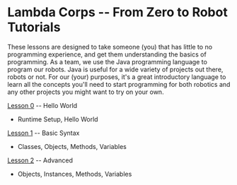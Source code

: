 # Lambda Corps -- From Zero to Robot Tutorials

These lessons are designed to take someone (you) that has little to no programming experience, and get them understanding the basics of programming.  As a team, we use the Java programming language to program our robots.  Java is useful for a wide variety of projects out there, robots or not. For our (your) purposes, it's a great introductory language to learn all the concepts you'll need to start programming for both robotics and any other projects you might want to try on your own.


[Lesson 0](Lesson_0/README.md) -- Hello World
* Runtime Setup, Hello World

[Lesson 1](Lesson_1/README.md) -- Basic Syntax
* Classes, Objects, Methods, Variables

[Lesson 2](Lesson_2/README.md) -- Advanced
* Objects, Instances, Methods, Variables